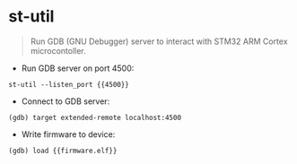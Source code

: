 # st-util

> Run GDB (GNU Debugger) server to interact with STM32 ARM Cortex microcontoller.

- Run GDB server on port 4500:

`st-util --listen_port {{4500}}`

- Connect to GDB server:

`(gdb) target extended-remote localhost:4500`

- Write firmware to device:

`(gdb) load {{firmware.elf}}`
